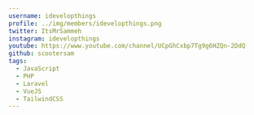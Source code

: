 ```yaml
---
username: idevelopthings
profile: ../img/members/idevelopthings.png
twitter: ItsMrSammeh
instagram: idevelopthings
youtube: https://www.youtube.com/channel/UCpGhCxbp7Tg9g6HZQn-2DdQ
github: scootersam
tags:
  - JavaScript
  - PHP
  - Laravel
  - VueJS
  - TailwindCSS
---
```


      

